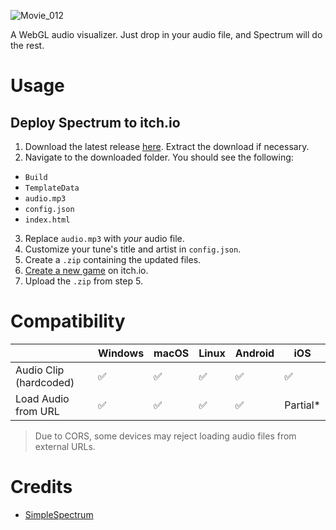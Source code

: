 ![Movie_012](https://github.com/andtechstudios/spectrum/assets/48300131/68140c77-61e6-46f8-8366-280f5bb372e4)

A WebGL audio visualizer. Just drop in your audio file, and Spectrum will do the rest.

# Usage
## Deploy Spectrum to itch.io
1. Download the latest release [here](https://github.com/andtechstudios/spectrum/releases). Extract the download if necessary.
2. Navigate to the downloaded folder. You should see the following:
* `Build`
* `TemplateData`
* `audio.mp3`
* `config.json`
* `index.html`

3. Replace `audio.mp3` with *your* audio file.
4. Customize your tune's title and artist in `config.json`.
5. Create a `.zip` containing the updated files.
6. [Create a new game](https://itch.io/game/new) on itch.io.
7. Upload the `.zip` from step 5.

# Compatibility
|  | Windows | macOS | Linux | Android | iOS |
| --- | --- | --- | --- | --- | --- |
| Audio Clip (hardcoded) | ✅ | ✅ | ✅ | ✅ | ✅ |
| Load Audio from URL | ✅ | ✅ | ✅ | ✅ | Partial* |

> Due to CORS, some devices may reject loading audio files from external URLs.

# Credits
* [SimpleSpectrum](https://assetstore.unity.com/packages/tools/audio/simplespectrum-free-audio-spectrum-generator-webgl-85294)
